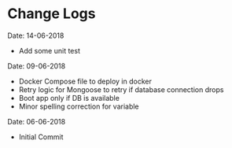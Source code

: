 # Change Logs

Date: 14-06-2018
+ Add some unit test

Date: 09-06-2018

+ Docker Compose file to deploy in docker
+ Retry logic for Mongoose to retry if database connection drops
+ Boot app only if DB is available
+ Minor spelling correction for variable

Date: 06-06-2018

+ Initial Commit
